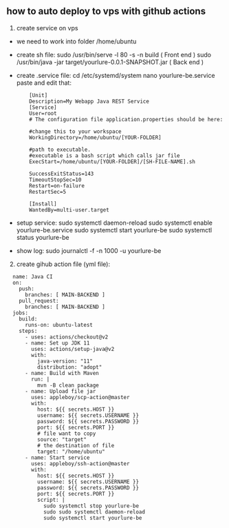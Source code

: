 ## how to auto deploy to vps with github actions

1. create service on vps
- we need to work into folder /home/ubuntu
- create sh file:
  sudo /usr/bin/serve -l 80 -s -n build ( Front end )
  sudo /usr/bin/java -jar target/yourlure-0.0.1-SNAPSHOT.jar ( Back end )
- create .service file:
  cd /etc/systemd/system
  nano yourlure-be.service
  paste and edit that:
  ```
      [Unit]
      Description=My Webapp Java REST Service
      [Service]
      User=root
      # The configuration file application.properties should be here:

      #change this to your workspace
      WorkingDirectory=/home/ubuntu/[YOUR-FOLDER]

      #path to executable. 
      #executable is a bash script which calls jar file
      ExecStart=/home/ubuntu/[YOUR-FOLDER]/[SH-FILE-NAME].sh

      SuccessExitStatus=143
      TimeoutStopSec=10
      Restart=on-failure
      RestartSec=5

      [Install]
      WantedBy=multi-user.target
  ```
 - setup service:
    sudo systemctl daemon-reload
    sudo systemctl enable yourlure-be.service
    sudo systemctl start yourlure-be
    sudo systemctl status yourlure-be
    
 - show log:
    sudo journalctl -f -n 1000 -u yourlure-be

2. create gihub action file (yml file):
```
  name: Java CI
  on:
    push:
      branches: [ MAIN-BACKEND ]
    pull_request:
      branches: [ MAIN-BACKEND ]
  jobs:
    build:
      runs-on: ubuntu-latest
    steps:
      - uses: actions/checkout@v2
      - name: Set up JDK 11
        uses: actions/setup-java@v2
        with:
          java-version: "11"
          distribution: "adopt"
      - name: Build with Maven
        run: |
          mvn -B clean package
      - name: Upload file jar
        uses: appleboy/scp-action@master
        with:
          host: ${{ secrets.HOST }}
          username: ${{ secrets.USERNAME }}
          password: ${{ secrets.PASSWORD }}
          port: ${{ secrets.PORT }}
          # file want to copy
          source: "target"
          # the destination of file
          target: "/home/ubuntu"
      - name: Start service
        uses: appleboy/ssh-action@master
        with:
          host: ${{ secrets.HOST }}
          username: ${{ secrets.USERNAME }}
          password: ${{ secrets.PASSWORD }}
          port: ${{ secrets.PORT }}
          script: |
            sudo systemctl stop yourlure-be
            sudo sudo systemctl daemon-reload
            sudo systemctl start yourlure-be
```
